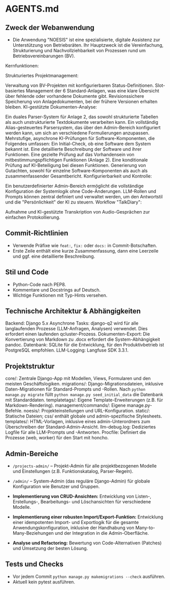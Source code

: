 # AGENTS.md

## Zweck der Webanwendung
- Die Anwendung "NOESIS" ist eine spezialisierte, digitale Assistenz zur Unterstützung von Betriebsräten. Ihr Hauptzweck ist die Vereinfachung, Strukturierung und Nachvollziehbarkeit von Prozessen rund um Betriebsvereinbarungen (BV).

Kernfunktionen:

Strukturiertes Projektmanagement:

Verwaltung von BV-Projekten mit konfigurierbaren Status-Definitionen.
Slot-basiertes Management der 6 Standard-Anlagen, was eine klare Übersicht über fehlende oder vorhandene Dokumente gibt.
Revisionssichere Speicherung von Anlagedokumenten, bei der frühere Versionen erhalten bleiben.
KI-gestützte Dokumenten-Analyse:

Ein duales Parser-System für Anlage 2, das sowohl strukturierte Tabellen als auch unstrukturierte Textdokumente verarbeiten kann.
Ein vollständig Alias-gesteuertes Parsersystem, das über den Admin-Bereich konfiguriert werden kann, um sich an verschiedene Formulierungen anzupassen.
Mehrstufige, asynchrone KI-Prüfungen für Software-Komponenten, die Folgendes umfassen:
Ein Initial-Check, ob eine Software dem System bekannt ist.
Eine detaillierte Beschreibung der Software und ihrer Funktionen.
Eine gezielte Prüfung auf das Vorhandensein von mitbestimmungspflichtigen Funktionen (Anlage 2).
Eine konditionale Prüfung auf KI-Beteiligung bei diesen Funktionen.
Generierung von Gutachten, sowohl für einzelne Software-Komponenten als auch als zusammenfassender Gesamtbericht.
Konfigurierbarkeit und Kontrolle:

Ein benutzerdefinierter Admin-Bereich ermöglicht die vollständige Konfiguration der Systemlogik ohne Code-Änderungen.
LLM-Rollen und Prompts können zentral definiert und verwaltet werden, um den Antwortstil und die "Persönlichkeit" der KI zu steuern.
Workflow "TalkDiary":

Aufnahme und KI-gestützte Transkription von Audio-Gesprächen zur einfachen Protokollierung.

## Commit-Richtlinien
- Verwende Präfixe wie `feat:`, `fix:` oder `docs:` in Commit-Botschaften.
- Erste Zeile enthält eine kurze Zusammenfassung, dann eine Leerzeile und ggf. eine detaillierte Beschreibung.

## Stil und Code
- Python-Code nach PEP8.
- Kommentare und Docstrings auf Deutsch.
- Wichtige Funktionen mit Typ-Hints versehen.

## Technische Architektur & Abhängigkeiten
Backend: Django 5.x
Asynchrone Tasks: django-q2 wird für alle langlaufenden Prozesse (LLM-Anfragen, Analysen) verwendet. Dies erfordert einen laufenden qcluster-Prozess.
Dokumenten-Export: Die Konvertierung von Markdown zu .docx erfordert die System-Abhängigkeit pandoc.
Datenbank: SQLite für die Entwicklung, für den Produktivbetrieb ist PostgreSQL empfohlen.
LLM-Logging: Langfuse SDK 3.3.1.


## Projektstruktur
core/: Zentrale Django-App mit Modellen, Views, Formularen und den meisten Geschäftslogiken.
migrations/: Django-Migrationsdateien, inklusive Daten-Migrationen für Standard-Prompts und -Rollen.
Nach `python manage.py migrate` füllt `python manage.py seed_initial_data` die Datenbank mit Standarddaten.
templatetags/: Eigene Template-Erweiterungen (z.B. für Markdown-Rendering).
management/commands/: Eigene manage.py-Befehle.
noesis/: Projekteinstellungen und URL-Konfiguration.
static/: Statische Dateien; css/ enthält globale und admin-spezifische Stylesheets.
templates/: HTML-Vorlagen, inklusive eines admin-Unterordners zum Überschreiben der Standard-Admin-Ansicht.
llm-debug.log: Dediziertes Logfile für alle LLM-Prompts und -Antworten.
Procfile: Definiert die Prozesse (web, worker) für den Start mit honcho.

## Admin-Bereiche

- `/projects-admin/` – Projekt-Admin für alle projektbezogenen Modelle und
  Einstellungen (z.B. Funktionskatalog, Parser-Regeln).
- `/admin/` – System-Admin (das reguläre Django-Admin) für globale
  Konfiguration wie Benutzer und Gruppen.


-   **Implementierung von CRUD-Ansichten:** Entwicklung von Listen-, Erstellungs-, Bearbeitungs- und Löschansichten für verschiedene Modelle.

-   **Implementierung einer robusten Import/Export-Funktion:** Entwicklung einer idempotenten Import- und Exportlogik für die gesamte Anwendungskonfiguration, inklusive der Handhabung von Many-to-Many-Beziehungen und der Integration in die Admin-Oberfläche.
-   **Analyse und Refactoring:** Bewertung von Code-Alternativen (Patches) und Umsetzung der besten Lösung.

## Tests und Checks
- Vor jedem Commit `python manage.py makemigrations --check` ausführen.
- Aktuell kein pytest ausführen. 

